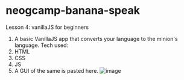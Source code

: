 # neogcamp-banana-speak
Lesson 4: vanillaJS for beginners
1. A basic VanillaJS app that converts your language to the minion's language.
Tech used:
  1. HTML
  2. CSS
  3. JS
2. A GUI of the same is pasted here.
![image](https://user-images.githubusercontent.com/56500938/205605251-80d8fa5b-b04c-4b5b-9acc-9ea72f79ff22.png)
